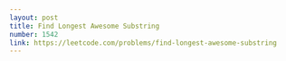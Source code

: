 ```yaml
---
layout: post
title: Find Longest Awesome Substring
number: 1542
link: https://leetcode.com/problems/find-longest-awesome-substring
---
```

